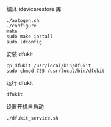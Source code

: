 编译 idevicerestore 库

```shell
./autogen.sh
./configure
make
sudo make install
sudo ldconfig
```

安装 dfukit

```shell
cp dfukit /usr/local/bin/dfukit
sudo chmod 755 /usr/local/bin/dfukit
```

运行 dfukit

```shell
dfukit
```

设置开机自启动
```shell
./dfukit_service.sh
```
